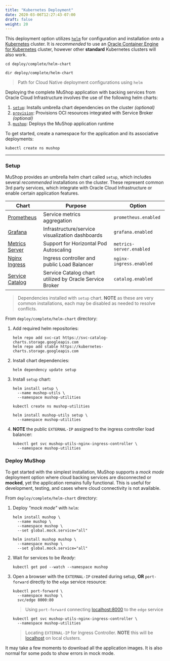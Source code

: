 ```yaml
---
title: "Kubernetes Deployment"
date: 2020-03-06T12:27:43-07:00
draft: false
weight: 20
---
```


This deployment option utilizes [`helm`](https://github.com/helm/helm) for
configuration and installation onto a [Kubernetes](https://kubernetes.io/)
cluster. It is _recommended_ to use an
[Oracle Container Engine for Kubernetes](https://docs.cloud.oracle.com/iaas/Content/ContEng/Concepts/contengoverview.htm)
cluster, however other **standard** Kubernetes clusters will also work.

```shell--linux-macos
cd deploy/complete/helm-chart
```

```shell--win
dir deploy/complete/helm-chart
```

> Path for Cloud Native deployment configurations using `helm`

Deploying the complete MuShop application with backing services from Oracle Cloud
Infrastructure involves the use of the following helm charts:

1. [`setup`](#setup): Installs umbrella chart dependencies on the cluster _(optional)_
1. [`provision`](#provision): Provisions OCI resources integrated with Service Broker _(optional)_
1. [`mushop`](#deploy-mushop): Deploys the MuShop application runtime

To get started, create a namespace for the application and its associative deployments:

```shell
kubectl create ns mushop
```

---

### Setup

MuShop provides an umbrella helm chart called `setup`, which includes several
_recommended_ installations on the cluster. These represent common 3rd party
services, which integrate with Oracle Cloud Infrastructure or enable certain
application features.

| Chart | Purpose | Option |
|---|---|---|
| [Prometheus](https://github.com/helm/charts/blob/master/stable/prometheus/README.md) | Service metrics aggregation | `prometheus.enabled` |
| [Grafana](https://github.com/helm/charts/blob/master/stable/grafana/README.md) | Infrastructure/service visualization dashboards | `grafana.enabled` |
| [Metrics Server](https://github.com/helm/charts/blob/master/stable/metrics-server/README.md) | Support for Horizontal Pod Autoscaling | `metrics-server.enabled` |
| [Nginx Ingress](https://github.com/helm/charts/blob/master/stable/nginx-ingress/README.md) | Ingress controller and public Load Balancer | `nginx-ingress.enabled` |
| [Service Catalog](https://github.com/kubernetes-sigs/service-catalog/blob/master/charts/catalog/README.md) | Service Catalog chart utilized by Oracle Service Broker | `catalog.enabled` |

> Dependencies installed with `setup` chart. **NOTE** as these are very common installations, each may be disabled as needed to resolve conflicts.

From `deploy/complete/helm-chart` directory:

1. Add required helm repositories:

    ```shell
    helm repo add svc-cat https://svc-catalog-charts.storage.googleapis.com
    helm repo add stable https://kubernetes-charts.storage.googleapis.com
    ```

1. Install chart dependencies:

    ```shell
    helm dependency update setup
    ```

1. Install `setup` chart:

    ```shell--helm2
    helm install setup \
      --name mushop-utils \
      --namespace mushop-utilities
    ```

    ```shell--helm3
    kubectl create ns mushop-utilities
    ```

    ```shell--helm3
    helm install mushop-utils setup \
      --namespace mushop-utilities
    ```

1. **NOTE** the public `EXTERNAL-IP` assigned to the ingress controller load balancer:

    ```shell
    kubectl get svc mushop-utils-nginx-ingress-controller \
      --namespace mushop-utilities
    ```

### Deploy MuShop

To get started with the simplest installation, MuShop supports a _mock mode_
deployment option where cloud backing services are disconnected or **mocked**,
yet the application remains fully functional. This is useful for development,
testing, and cases where cloud connectivity is not available.

From `deploy/complete/helm-chart` directory:

1. Deploy _"mock mode"_ with `helm`:

    ```shell--helm2
    helm install mushop \
      --name mushop \
      --namespace mushop \
      --set global.mock.service="all"
    ```

    ```shell--helm3
    helm install mushop mushop \
      --namespace mushop \
      --set global.mock.service="all"
    ```

1. Wait for services to be _Ready_:

    ```shell
    kubectl get pod --watch --namespace mushop
    ```

1. Open a browser with the `EXTERNAL-IP` created during setup, **OR** `port-forward`
directly to the `edge` service resource:

    ```shell
    kubectl port-forward \
      --namespace mushop \
      svc/edge 8000:80
    ```

    > Using `port-forward` connecting [localhost:8000](http://localhost:8000) to the `edge` service

    ```shell
    kubectl get svc mushop-utils-nginx-ingress-controller \
      --namespace mushop-utilities
    ```

    > Locating `EXTERNAL-IP` for Ingress Controller. **NOTE** this will be
    [localhost](https://localhost) on local clusters.

<aside class="warning">
  It may take a few moments to download all the application images.
  It is also normal for some pods to show errors in mock mode.
</aside>
